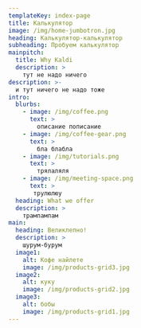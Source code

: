 ```yaml
---
templateKey: index-page
title: Калькулятор
image: /img/home-jumbotron.jpg
heading: Калькулятор-калькулятор
subheading: Пробуем калькулятор
mainpitch:
  title: Why Kaldi
  description: >
    тут не надо ничего
description: >-
  и тут ничего не надо тоже
intro:
  blurbs:
    - image: /img/coffee.png
      text: >
        описание пописание
    - image: /img/coffee-gear.png
      text: >
        бла блабла
    - image: /img/tutorials.png
      text: >
        трялаляля
    - image: /img/meeting-space.png
      text: >
       трулюлюу
  heading: What we offer
  description: >
    трампампам
main:
  heading: Великлепно!
  description: >
    шурум-бурум
  image1:
    alt: Кофе найлете
    image: /img/products-grid3.jpg
  image2:
    alt: куку
    image: /img/products-grid2.jpg
  image3:
    alt: бобы
    image: /img/products-grid1.jpg
---
```

